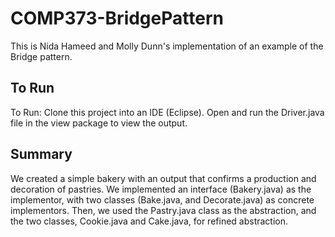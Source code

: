 # COMP373-BridgePattern
This is Nida Hameed and Molly Dunn's implementation of an example of the Bridge pattern. 

## To Run
To Run: Clone this project into an IDE (Eclipse). Open and run the Driver.java file in the view package to view the output. 

## Summary
We created a simple bakery with an output that confirms a production and decoration of pastries. We implemented an interface (Bakery.java) as the implementor, with two classes (Bake.java, and Decorate.java) as concrete implementors. Then, we used the Pastry.java class as the abstraction, and the two classes, Cookie.java and Cake.java, for refined abstraction. 

